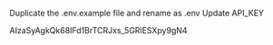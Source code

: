 Duplicate the .env.example file and rename as .env
Update API_KEY 


AIzaSyAgkQk68IFd1BrTCRJxs_5GRlESXpy9gN4
